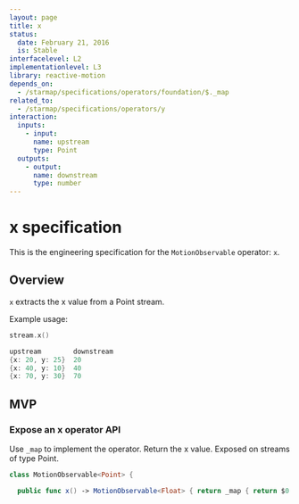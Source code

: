 ```yaml
---
layout: page
title: x
status:
  date: February 21, 2016
  is: Stable
interfacelevel: L2
implementationlevel: L3
library: reactive-motion
depends_on:
  - /starmap/specifications/operators/foundation/$._map
related_to:
  - /starmap/specifications/operators/y
interaction:
  inputs:
    - input:
      name: upstream
      type: Point
  outputs:
    - output:
      name: downstream
      type: number
---
```


# x specification

This is the engineering specification for the `MotionObservable` operator: `x`.

## Overview

`x` extracts the x value from a Point stream.

Example usage:

```swift
stream.x()

upstream        downstream
{x: 20, y: 25}  20
{x: 40, y: 10}  40
{x: 70, y: 30}  70
```

## MVP

### Expose an x operator API

Use `_map` to implement the operator. Return the x value. Exposed on streams of type Point.

```swift
class MotionObservable<Point> {

  public func x() -> MotionObservable<Float> { return _map { return $0.x } }
```
